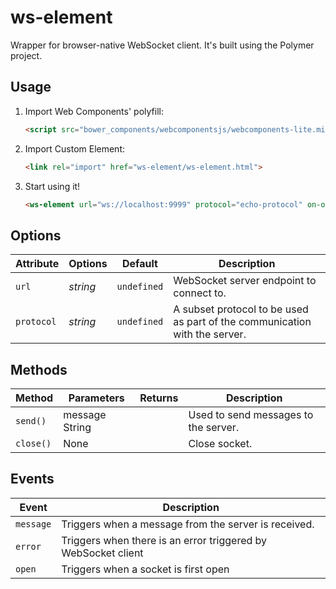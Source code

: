 # ws-element
Wrapper for browser-native WebSocket client. It's built using the Polymer project.


## Usage


1. Import Web Components' polyfill:

    ```html
    <script src="bower_components/webcomponentsjs/webcomponents-lite.min.js"></script>
    ```

2. Import Custom Element:

    ```html
    <link rel="import" href="ws-element/ws-element.html">
    ```

3. Start using it!

    ```html
    <ws-element url="ws://localhost:9999" protocol="echo-protocol" on-open="onOpen" on-error="onError" on-message="onMessage"></ws-element>
    ```

## Options

Attribute       | Options                   | Default             | Description
---             | ---                       | ---                 | ---
`url`           | *string*                  | `undefined`         | WebSocket server endpoint to connect to.
`protocol`      | *string*                  | `undefined`         | A subset protocol to be used as part of the communication with the server.

## Methods

Method        | Parameters   | Returns     | Description
---           | ---          | ---         | ---
`send()`   | message String       |     | Used to send messages to the server.
`close()`   | None      |     | Close socket.

## Events

Event         | Description
---           | ---
`message` | Triggers when a message from the server is received.
`error` | Triggers when there is an error triggered by WebSocket client
`open` | Triggers when a socket is first open
